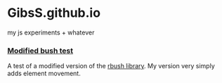 # GibsS.github.io
my js experiments + whatever

### [Modified bush test](http://gibss.github.io/test/rbush)

A test of a modified version of the [rbush library](https://github.com/mourner/rbush). My version very simply adds element movement.
